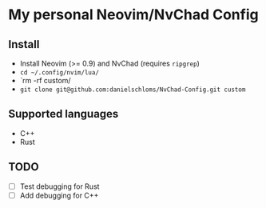 # My personal Neovim/NvChad Config

## Install

+ Install Neovim (>= 0.9) and NvChad (requires `ripgrep`)
+ `cd ~/.config/nvim/lua/`
+ `rm -rf custom/
+ `git clone git@github.com:danielschloms/NvChad-Config.git custom`

## Supported languages

+ C++
+ Rust

## TODO

+ [ ] Test debugging for Rust
+ [ ] Add debugging for C++
